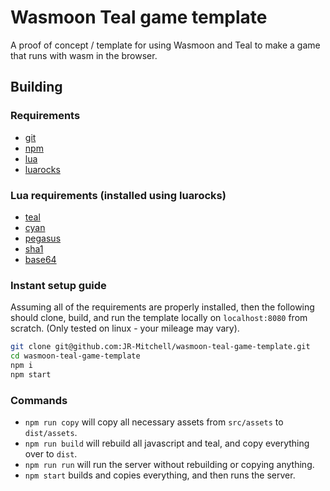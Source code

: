 # Wasmoon Teal game template
A proof of concept / template for using Wasmoon and Teal to make a game that runs with wasm in the browser.

## Building
### Requirements
- [git](https://git-scm.com/)
- [npm](https://www.npmjs.com/)
- [lua](https://www.lua.org/)
- [luarocks](https://luarocks.org/)

### Lua requirements (installed using luarocks)
- [teal](https://github.com/teal-language/tl)
- [cyan](https://github.com/teal-language/cyan)
- [pegasus](https://github.com/EvandroLG/pegasus.lua)
- [sha1](https://github.com/mpeterv/sha1)
- [base64](https://github.com/iskolbin/lbase64)

### Instant setup guide
Assuming all of the requirements are properly installed, then the following should clone, build, and run the template locally on `localhost:8080` from scratch.
(Only tested on linux - your mileage may vary).
```sh
git clone git@github.com:JR-Mitchell/wasmoon-teal-game-template.git
cd wasmoon-teal-game-template
npm i
npm start
```

### Commands
- `npm run copy` will copy all necessary assets from `src/assets` to `dist/assets`.
- `npm run build` will rebuild all javascript and teal, and copy everything over to `dist`.
- `npm run run` will run the server without rebuilding or copying anything.
- `npm start` builds and copies everything, and then runs the server.